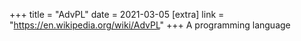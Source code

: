 +++
title = "AdvPL"
date = 2021-03-05
[extra]
link = "https://en.wikipedia.org/wiki/AdvPL"
+++
A programming language

